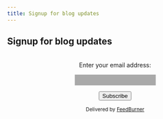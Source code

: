 ```yaml
---
title: Signup for blog updates
---
```


## Signup for blog updates

<form style="padding:3px;text-align:center;" action="https://feedburner.google.com/fb/a/mailverify" method="post" target="popupwindow" onsubmit="window.open('https://feedburner.google.com/fb/a/mailverify?uri=ir-g', 'popupwindow', 'scrollbars=yes,width=550,height=520');return true"><p>Enter your email address:</p><p><input type="text" style="
    font-family: helvetica;
    background: darkgray;
    resize: none;
    color: white;
    border: none;
    padding: 5px;
    font-style: italic;" name="email"/></p><input type="hidden" value="ir-g" name="uri"/><input type="hidden" name="loc" value="en_US"/><input type="submit" value="Subscribe" /><p><small>Delivered by <a href="https://feedburner.google.com" target="_blank">FeedBurner</a></small></p></form>
